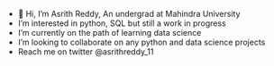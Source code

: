 - 👋 Hi, I’m Asrith Reddy, An undergrad at Mahindra University
-  I’m interested in python, SQL but still a work in progress
-  I’m currently on the path of learning data science
-  I’m looking to collaborate on any python and data science projects
-  Reach me on twitter @asrithreddy_11

